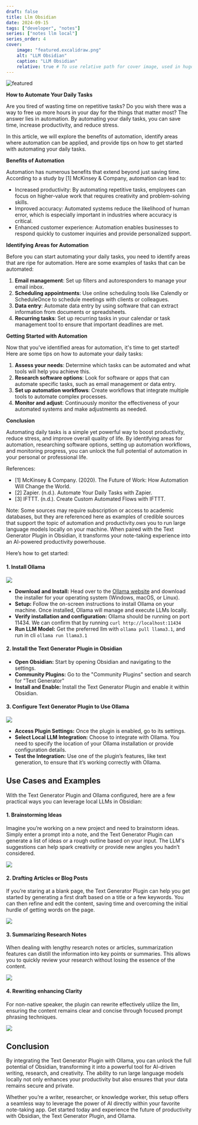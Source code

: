 ```yaml
---
draft: false
title: Llm Obsidian
date: 2024-09-15
tags: ["developer", "notes"]
series: ["notes llm local"]
series_order: 4
cover:
    image: "featured.excalidraw.png"
    alt: "LLM Obsidian"
    caption: "LLM Obsidian"
    relative: true # To use relative path for cover image, used in hugo Page-bundles
---
```


![featured](featured.excalidraw.png)

**How to Automate Your Daily Tasks**

Are you tired of wasting time on repetitive tasks? Do you wish there was a way to free up more hours in your day for the things that matter most? The answer lies in automation. By automating your daily tasks, you can save time, increase productivity, and reduce stress.

In this article, we will explore the benefits of automation, identify areas where automation can be applied, and provide tips on how to get started with automating your daily tasks.

**Benefits of Automation**

Automation has numerous benefits that extend beyond just saving time. According to a study by [1] McKinsey & Company, automation can lead to:

* Increased productivity: By automating repetitive tasks, employees can focus on higher-value work that requires creativity and problem-solving skills.
* Improved accuracy: Automated systems reduce the likelihood of human error, which is especially important in industries where accuracy is critical.
* Enhanced customer experience: Automation enables businesses to respond quickly to customer inquiries and provide personalized support.

**Identifying Areas for Automation**

Before you can start automating your daily tasks, you need to identify areas that are ripe for automation. Here are some examples of tasks that can be automated:

1. **Email management**: Set up filters and autoresponders to manage your email inbox.
2. **Scheduling appointments**: Use online scheduling tools like Calendly or ScheduleOnce to schedule meetings with clients or colleagues.
3. **Data entry**: Automate data entry by using software that can extract information from documents or spreadsheets.
4. **Recurring tasks**: Set up recurring tasks in your calendar or task management tool to ensure that important deadlines are met.

**Getting Started with Automation**

Now that you've identified areas for automation, it's time to get started! Here are some tips on how to automate your daily tasks:

1. **Assess your needs**: Determine which tasks can be automated and what tools will help you achieve this.
2. **Research software options**: Look for software or apps that can automate specific tasks, such as email management or data entry.
3. **Set up automation workflows**: Create workflows that integrate multiple tools to automate complex processes.
4. **Monitor and adjust**: Continuously monitor the effectiveness of your automated systems and make adjustments as needed.

**Conclusion**

Automating daily tasks is a simple yet powerful way to boost productivity, reduce stress, and improve overall quality of life. By identifying areas for automation, researching software options, setting up automation workflows, and monitoring progress, you can unlock the full potential of automation in your personal or professional life.

References:

* [1] McKinsey & Company. (2020). The Future of Work: How Automation Will Change the World.
* [2] Zapier. (n.d.). Automate Your Daily Tasks with Zapier.
* [3] IFTTT. (n.d.). Create Custom Automated Flows with IFTTT.

Note: Some sources may require subscription or access to academic databases, but they are referenced here as examples of credible sources that support the topic of automation and productivity.ows you to run large language models locally on your machine. When paired with the Text Generator Plugin in Obsidian, it transforms your note-taking experience into an AI-powered productivity powerhouse.

Here’s how to get started:

#### 1. **Install Ollama**

![](./attachments/Pasted%20image%2020240812162009.png)

- **Download and Install:** Head over to the [Ollama website](https://www.ollama.com/) and download the installer for your operating system (Windows, macOS, or Linux).
- **Setup:** Follow the on-screen instructions to install Ollama on your machine. Once installed, Ollama will manage and execute LLMs locally.
- **Verify installation and configuration:** Ollama should be running on port 11434. We can confirm that by running `curl http://localhost:11434`
- **Run LLM Model:** Get the preferred llm with `ollama pull llama3.1`, and run in cli `ollama run llama3.1`

#### 2. **Install the Text Generator Plugin in Obsidian**

- **Open Obsidian:** Start by opening Obsidian and navigating to the settings.
- **Community Plugins:** Go to the "Community Plugins" section and search for "Text Generator"
- **Install and Enable:** Install the Text Generator Plugin and enable it within Obsidian.

#### 3. **Configure Text Generator Plugin to Use Ollama**

![](./attachments/Pasted%20image%2020240812162534.png)

- **Access Plugin Settings:** Once the plugin is enabled, go to its settings.
- **Select Local LLM Integration:** Choose to integrate with Ollama. You need to specify the location of your Ollama installation or provide configuration details.
- **Test the Integration:** Use one of the plugin’s features, like text generation, to ensure that it’s working correctly with Ollama.

## Use Cases and Examples

With the Text Generator Plugin and Ollama configured, here are a few practical ways you can leverage local LLMs in Obsidian:

#### 1. **Brainstorming Ideas**

Imagine you’re working on a new project and need to brainstorm ideas. Simply enter a prompt into a note, and the Text Generator Plugin can generate a list of ideas or a rough outline based on your input. The LLM's suggestions can help spark creativity or provide new angles you hadn’t considered.

![](./attachments/Brainstorming.gif)

#### 2. **Drafting Articles or Blog Posts**

If you’re staring at a blank page, the Text Generator Plugin can help you get started by generating a first draft based on a title or a few keywords. You can then refine and edit the content, saving time and overcoming the initial hurdle of getting words on the page.

![](./attachments/Article.gif)

#### 3. **Summarizing Research Notes**

When dealing with lengthy research notes or articles, summarization features can distill the information into key points or summaries. This allows you to quickly review your research without losing the essence of the content.

![](./attachments/Summarize.gif)

#### 4. **Rewriting enhancing Clarity**

For non-native speaker, the plugin can rewrite effectively utilize the llm, ensuring the content remains clear and concise through focused prompt phrasing techniques.

![](./attachments/Rewrite.gif)

## Conclusion

By integrating the Text Generator Plugin with Ollama, you can unlock the full potential of Obsidian, transforming it into a powerful tool for AI-driven writing, research, and creativity. The ability to run large language models locally not only enhances your productivity but also ensures that your data remains secure and private.

Whether you’re a writer, researcher, or knowledge worker, this setup offers a seamless way to leverage the power of AI directly within your favorite note-taking app. Get started today and experience the future of productivity with Obsidian, the Text Generator Plugin, and Ollama.
